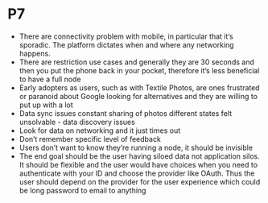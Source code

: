 # P7

* There are connectivity problem with mobile, in particular that it’s sporadic. The platform dictates when and where any networking happens.
* There are restriction use cases and generally they are 30 seconds and then you put the phone back in your pocket, therefore it’s less beneficial to have a full node
* Early adopters as users, such as with Textile Photos, are ones frustrated or paranoid about Google looking for alternatives and they are willing to put up with a lot
* Data sync issues constant sharing of photos different states felt unsolvable - data discovery issues
* Look for data on networking and it just times out
* Don’t remember specific level of feedback
* Users don’t want to know they’re running a node, it should be invisible
* The end goal should be the user having siloed data not application silos. It should be flexible and the user would  have choices when you need to authenticate with your ID  and choose the provider like OAuth. Thus the user should depend on the provider for the user experience which could be long password to email to anything

